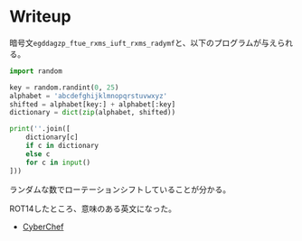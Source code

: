 # Writeup

暗号文`egddagzp_ftue_rxms_iuft_rxms_radymf`と、以下のプログラムが与えられる。

```py
import random

key = random.randint(0, 25)
alphabet = 'abcdefghijklmnopqrstuvwxyz'
shifted = alphabet[key:] + alphabet[:key]
dictionary = dict(zip(alphabet, shifted))

print(''.join([
    dictionary[c]
    if c in dictionary
    else c
    for c in input()
]))
```

ランダムな数でローテーションシフトしていることが分かる。

ROT14したところ、意味のある英文になった。

* [CyberChef](https://gchq.github.io/CyberChef/#recipe=ROT13(true,true,false,14)&input=ZWdkZGFnenBfZnR1ZV9yeG1zX2l1ZnRfcnhtc19yYWR5bWY)

<!-- flag{surround_this_flag_with_flag_format} -->
